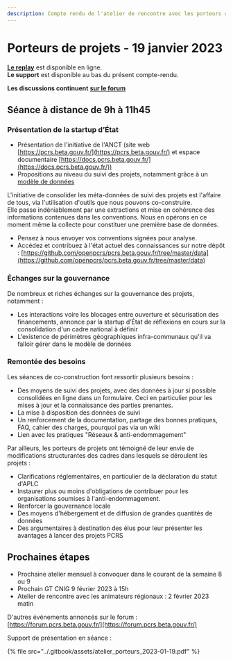 ```yaml
---
description: Compte rendu de l'atelier de rencontre avec les porteurs de projets PCRS
---
```


# Porteurs de projets - 19 janvier 2023

[**Le replay**](https://tube.numerique.gouv.fr/w/9ekFHxwJ1Apm9jVFVR7wHT) est disponible en ligne.\
**Le support** est disponible au bas du présent compte-rendu.

**Les discussions continuent** [**sur le forum**](https://forum.pcrs.beta.gouv.fr/)

## Séance à distance de 9h à 11h45

### Présentation de la startup d’État

* Présentation de l'initiative de l'ANCT (site web [https://pcrs.beta.gouv.fr/](https://pcrs.beta.gouv.fr/) et espace documentaire [https://docs.pcrs.beta.gouv.fr/](https://docs.pcrs.beta.gouv.fr/))
* Propositions au niveau du suivi des projets, notamment grâce à un [modèle de données](../suivi-des-projets/modele-de-donnees/)

L'initiative de consolider les méta-données de suivi des projets est l'affaire de tous, via l'utilisation d'outils que nous pouvons co-construire.\
Elle passe indéniablement par une extractions et mise en cohérence des informations contenues dans les conventions. Nous en opérons en ce moment même la collecte pour constituer une première base de données.

* Pensez à nous envoyer vos conventions signées pour analyse.
* Accédez et contribuez à l'état actuel des connaissances sur notre dépôt : [https://github.com/openpcrs/pcrs.beta.gouv.fr/tree/master/data](https://github.com/openpcrs/pcrs.beta.gouv.fr/tree/master/data)

### Échanges sur la gouvernance

De nombreux et riches échanges sur la gouvernance des projets, notamment :

* Les interactions voire les blocages entre ouverture et sécurisation des financements, annonce par la startup d’État de réflexions en cours sur la consolidation d'un cadre national à définir
* L'existence de périmètres géographiques infra-communaux qu'il va falloir gérer dans le modèle de données

### Remontée des besoins

Les séances de co-construction font ressortir plusieurs besoins :

* Des moyens de suivi des projets, avec des données à jour si possible consolidées en ligne dans un formulaire. Ceci en particulier pour les mises à jour et la connaissance des parties prenantes.
* La mise à disposition des données de suivi
* Un renforcement de la documentation, partage des bonnes pratiques, FAQ, cahier des charges, pourquoi pas via un wiki
* Lien avec les pratiques "Réseaux & anti-endommagement"

Par ailleurs, les porteurs de projets ont témoigné de leur envie de modifications structurantes des cadres dans lesquels se déroulent les projets :

* Clarifications réglementaires, en particulier de la déclaration du statut d'APLC
* Instaurer plus ou moins d'obligations de contribuer pour les organisations soumises à l'anti-endommagement.
* Renforcer la gouvernance locale
* Des moyens d'hébergement et de diffusion de grandes quantités de données
* Des argumentaires à destination des élus pour leur présenter les avantages à lancer des projets PCRS

## Prochaines étapes

* Prochaine atelier mensuel à convoquer dans le courant de la semaine 8 ou 9
* Prochain GT CNIG 9 février 2023 à 15h
* Atelier de rencontre avec les animateurs régionaux : 2 février 2023 matin

D'autres événements annoncés sur le forum : [https://forum.pcrs.beta.gouv.fr/](https://forum.pcrs.beta.gouv.fr/)

Support de présentation en séance :

{% file src="../.gitbook/assets/atelier_porteurs_2023-01-19.pdf" %}
